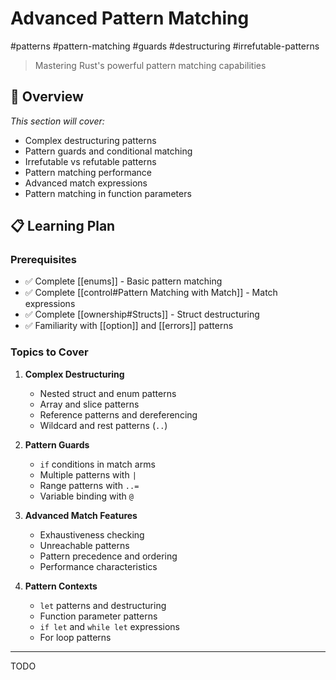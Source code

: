 # Advanced Pattern Matching

#patterns #pattern-matching #guards #destructuring #irrefutable-patterns

> Mastering Rust's powerful pattern matching capabilities

## 🎯 Overview

*This section will cover:*
- Complex destructuring patterns
- Pattern guards and conditional matching
- Irrefutable vs refutable patterns
- Pattern matching performance
- Advanced match expressions
- Pattern matching in function parameters

## 📋 Learning Plan

### Prerequisites
- ✅ Complete [[enums]] - Basic pattern matching
- ✅ Complete [[control#Pattern Matching with Match]] - Match expressions
- ✅ Complete [[ownership#Structs]] - Struct destructuring
- ✅ Familiarity with [[option]] and [[errors]] patterns

### Topics to Cover
1. **Complex Destructuring**
   - Nested struct and enum patterns
   - Array and slice patterns
   - Reference patterns and dereferencing
   - Wildcard and rest patterns (`..`)

2. **Pattern Guards**
   - `if` conditions in match arms
   - Multiple patterns with `|`
   - Range patterns with `..=`
   - Variable binding with `@`

3. **Advanced Match Features**
   - Exhaustiveness checking
   - Unreachable patterns
   - Pattern precedence and ordering
   - Performance characteristics

4. **Pattern Contexts**
   - `let` patterns and destructuring
   - Function parameter patterns
   - `if let` and `while let` expressions
   - For loop patterns

---

TODO
